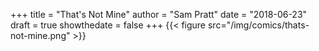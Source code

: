 +++
title = "That's Not Mine"
author = "Sam Pratt"
date = "2018-06-23"
draft = true
showthedate = false
+++
{{< figure src="/img/comics/thats-not-mine.png" >}}